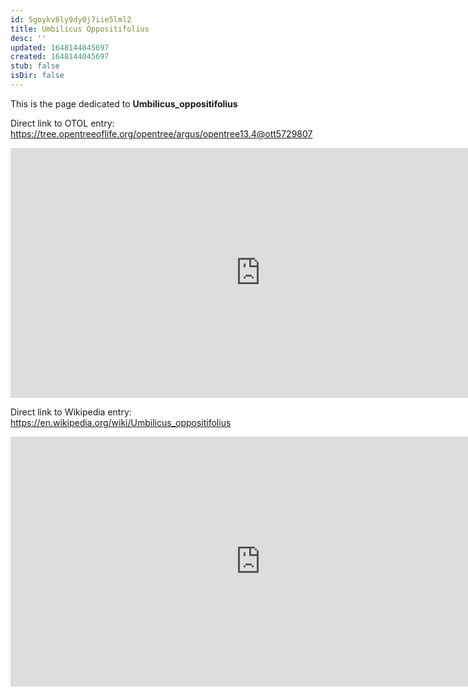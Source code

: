 ```yaml
---
id: 5goykv8ly9dy0j7iie5lml2
title: Umbilicus Oppositifolius
desc: ''
updated: 1648144045697
created: 1648144045697
stub: false
isDir: false
---
```

This is the page dedicated to **Umbilicus_oppositifolius**


Direct link to OTOL entry: https://tree.opentreeoflife.org/opentree/argus/opentree13.4@ott5729807



<html>
    <body>
    <iframe src="https://tree.opentreeoflife.org/opentree/argus/opentree13.4@ott5729807"
    width="800" height="400" frameborder="0" allowfullscreen> </iframe>
    </body>
</html>
    


Direct link to Wikipedia entry: https://en.wikipedia.org/wiki/Umbilicus_oppositifolius



<html>
    <body>
    <iframe src="https://en.wikipedia.org/wiki/Umbilicus_oppositifolius"
    width="800" height="400" frameborder="0" allowfullscreen> </iframe>
    </body>
</html>
    
